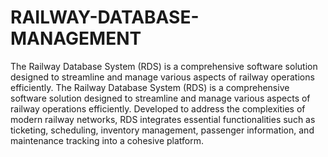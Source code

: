 # RAILWAY-DATABASE-MANAGEMENT
The Railway Database System (RDS) is a comprehensive software solution designed to streamline and manage various aspects of railway operations efficiently. 
The Railway Database System (RDS) is a comprehensive software solution designed to
streamline and manage various aspects of railway operations efficiently. Developed to
address the complexities of modern railway networks, RDS integrates essential
functionalities such as ticketing, scheduling, inventory management, passenger information,
and maintenance tracking into a cohesive platform.

